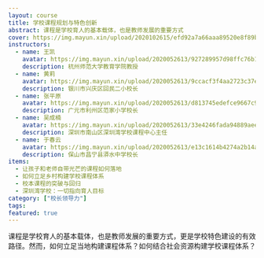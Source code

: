 ```yaml
---
layout: course
title: 学校课程规划与特色创新
abstract: 课程是学校育人的基本载体，也是教师发展的重要方式
cover: https://img.mayun.xin/upload/2020102615/efd92a7a66aaa89520e8f89bf1ac7993.jpg
instructors:
  - name: 王凯
    avatar: https://img.mayun.xin/upload/2020052613/927289957d98ffc76b181cac210ff2db.png
    description: 杭州师范大学教育学院教授
  - name: 黄莉
    avatar: https://img.mayun.xin/upload/2020052613/9ccacf3f4aa2723c37ed6bbd35b6d13d.png
    description: 银川市兴庆区回民二小校长
  - name: 张平原
    avatar: https://img.mayun.xin/upload/2020052613/d813745edefce9667c978586cd4e2b53.png
    description: 广元市利州区范家小学校长
  - name: 吴成楠
    avatar: https://img.mayun.xin/upload/2020052613/33e4246fada94889aee05e9107f90c2b.png
    description: 深圳市南山区深圳湾学校课程中心主任
  - name: 于春云
    avatar: https://img.mayun.xin/upload/2020052613/e13c1614b4274a2b14ab9c9538b77543.png
    description: 保山市昌宁县漭水中学校长
items: 
  - 让孩子和老师自带光芒的课程如何落地
  - 如何立足乡村构建学校课程体系
  - 校本课程的突破与回归
  - 深圳湾学校：一切指向育人目标
category: ["校长领导力"]
tags:
featured: true
---
```


课程是学校育人的基本载体，也是教师发展的重要方式，更是学校特色建设的有效路径。然而，如何立足当地构建课程体系？如何结合社会资源构建学校课程体系？